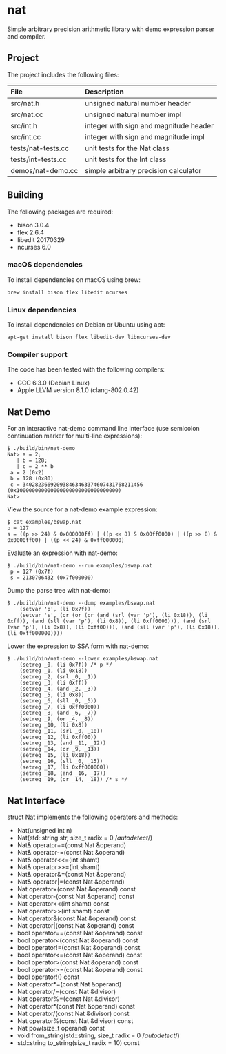 # nat

Simple arbitrary precision arithmetic library with demo expression
parser and compiler.

## Project

The project includes the following files:

File                   | Description
:---                   | :---
src/nat.h              | unsigned natural number header
src/nat.cc             | unsigned natural number impl
src/int.h              | integer with sign and magnitude header
src/int.cc             | integer with sign and magnitude impl
tests/nat-tests.cc     | unit tests for the Nat class
tests/int-tests.cc     | unit tests for the Int class
demos/nat-demo.cc      | simple arbitrary precision calculator


## Building

The following packages are required:

- bison 3.0.4
- flex 2.6.4
- libedit 20170329
- ncurses 6.0

### macOS dependencies

To install dependencies on macOS using brew:

`brew install bison flex libedit ncurses`

### Linux dependencies

To install dependencies on Debian or Ubuntu using apt:

`apt-get install bison flex libedit-dev libncurses-dev`

### Compiler support

The code has been tested with the following compilers:

- GCC 6.3.0 (Debian Linux)
- Apple LLVM version 8.1.0 (clang-802.0.42)


## Nat Demo

For an interactive nat-demo command line interface (use semicolon
continuation marker for multi-line expressions):

```
$ ./build/bin/nat-demo 
Nat> a = 2;
   | b = 128;
   | c = 2 ** b
 a = 2 (0x2)
 b = 128 (0x80)
 c = 340282366920938463463374607431768211456 (0x100000000000000000000000000000000)
Nat> 
```

View the source for a nat-demo example expression:

```
$ cat examples/bswap.nat
p = 127
s = ((p >> 24) & 0x000000ff) | ((p << 8) & 0x00ff0000) | ((p >> 8) & 0x0000ff00) | ((p << 24) & 0xff000000)
```

Evaluate an expression with nat-demo:

```
$ ./build/bin/nat-demo --run examples/bswap.nat
 p = 127 (0x7f)
 s = 2130706432 (0x7f000000)
```

Dump the parse tree with nat-demo:

```
$ ./build/bin/nat-demo --dump examples/bswap.nat
	(setvar 'p', (li 0x7f))
	(setvar 's', (or (or (or (and (srl (var 'p'), (li 0x18)), (li 0xff)), (and (sll (var 'p'), (li 0x8)), (li 0xff0000))), (and (srl (var 'p'), (li 0x8)), (li 0xff00))), (and (sll (var 'p'), (li 0x18)), (li 0xff000000))))
```

Lower the expression to SSA form with nat-demo:

```
$ ./build/bin/nat-demo --lower examples/bswap.nat
	(setreg _0, (li 0x7f)) /* p */
	(setreg _1, (li 0x18))
	(setreg _2, (srl _0, _1))
	(setreg _3, (li 0xff))
	(setreg _4, (and _2, _3))
	(setreg _5, (li 0x8))
	(setreg _6, (sll _0, _5))
	(setreg _7, (li 0xff0000))
	(setreg _8, (and _6, _7))
	(setreg _9, (or _4, _8))
	(setreg _10, (li 0x8))
	(setreg _11, (srl _0, _10))
	(setreg _12, (li 0xff00))
	(setreg _13, (and _11, _12))
	(setreg _14, (or _9, _13))
	(setreg _15, (li 0x18))
	(setreg _16, (sll _0, _15))
	(setreg _17, (li 0xff000000))
	(setreg _18, (and _16, _17))
	(setreg _19, (or _14, _18)) /* s */
```


## Nat Interface

struct Nat implements the following operators and methods:

- Nat(unsigned int n)
- Nat(std::string str, size_t radix = 0 /*autodetect*/)
- Nat& operator+=(const Nat &operand)
- Nat& operator-=(const Nat &operand)
- Nat& operator<<=(int shamt)
- Nat& operator>>=(int shamt)
- Nat& operator&=(const Nat &operand)
- Nat& operator|=(const Nat &operand)
- Nat operator+(const Nat &operand) const
- Nat operator-(const Nat &operand) const
- Nat operator<<(int shamt) const
- Nat operator>>(int shamt) const
- Nat operator&(const Nat &operand) const
- Nat operator|(const Nat &operand) const
- bool operator==(const Nat &operand) const
- bool operator<(const Nat &operand) const
- bool operator!=(const Nat &operand) const
- bool operator<=(const Nat &operand) const
- bool operator>(const Nat &operand) const
- bool operator>=(const Nat &operand) const
- bool operator!() const
- Nat operator*=(const Nat &operand) 
- Nat operator/=(const Nat &divisor)
- Nat operator%=(const Nat &divisor)
- Nat operator*(const Nat &operand) const
- Nat operator/(const Nat &divisor) const
- Nat operator%(const Nat &divisor) const
- Nat pow(size_t operand) const
- void from_string(std::string, size_t radix = 0 /*autodetect*/)
- std::string to_string(size_t radix = 10) const

